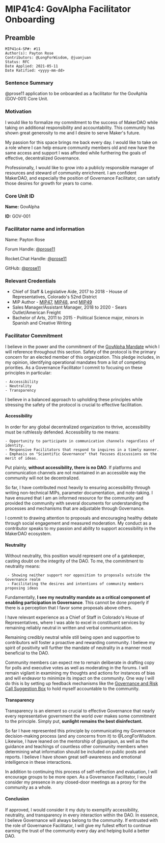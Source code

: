 # MIP41c4: GovAlpha Facilitator Onboarding 

## Preamble

```
MIP41c4-SP#: #11
Author(s): Payton Rose
Contributors: @LongForWisdom, @juanjuan
Status: RFC
Date Applied: 2021-05-11
Date Ratified: <yyyy-mm-dd>
```

### Sentence Summary

@prose11 application to be onboarded as a facilitator for the GovAphla (GOV-001) Core Unit. 

### Motivation

I would like to formalize my commitment to the success of MakerDAO while taking on additional responsibility and accountability. This community has shown great generosity to me and I desire to serve Maker's future. 

My passion for this space brings me back every day. I would like to take on a role where I can help ensure community members old and new have the same access and support I was afforded while furthering the goals of effective, decentralized Governance.

Professionally, I would like to grow into a publicly responsible manager of resources and steward of community enrichment. I am confident MakerDAO, and especially the position of Governance Facilitator, can satisfy those desires for growth for years to come. 

### Core Unit ID

**Name:** GovAlpha

**ID:** GOV-001

### Facilitator name and information

Name: Payton Rose

Forum Handle: [@prose11](https://forum.makerdao.com/u/prose11/summary)

Rocket.Chat Handle: [@prose11](https://chat.makerdao.com/direct/QzN6eEAXgnERPYpwh)

GitHub: [@prose11](https://github.com/prose11) 

### Relevant Credentials

- Chief of Staff & Legislative Aide, 2017 to 2018 - House of Representatives, Colorado's 52nd District 
- MIP Author - [MIP47](https://forum.makerdao.com/t/mip47-makerdao-multisignature-wallet-management/6338), [MIP48](https://forum.makerdao.com/t/mip48-streaming-payments-via-the-keg/6340), and [MIP49](https://forum.makerdao.com/t/mip49-staking-rewards/6331) 
- Sales Manager/Assistant Manager, 2018 to 2020 - Sears Outlet/American Freight 
- Bachelor of Arts, 2011 to 2015 - Political Science major, minors in Spanish and Creative Writing 


### Facilitator Commitment

I believe in the power and the commitment of the [GovAlpha Mandate](https://forum.makerdao.com/t/mip39c2-sp3-governance-core-unit-gov-001/6348) which I will reference throughout this section. Safety of the protocol is the primary concern for an elected member of this organization. This pledge includes, in my opinion, identifying operational mandates from a list of competing priorities. As a Governance Facilitator I commit to focusing on these principles in particular:

    - Accessibility
    - Neutrality
    - Transparency 

I believe in a balanced approach to upholding these principles while stressing the safety of the protocol is crucial to effective facilitation. 

#### Accessibility

In order for any global decentralized organization to thrive, accessibility must be ruthlessly defended. Accessibility to me means:
    
    - Opportunity to participate in communication channels regardless of identity.
    - Responsive Facilitators that respond to inquires in a timely manner.
    - Emphasis on "Scientific Governance" that focuses discussions on the merit of ideas.

Put plainly, **without accessibility, there is no DAO**. If platforms and communication channels are not maintained in an accessible way the community will not be decentralized. 

So far, I have contributed most heavily to ensuring accessibility through writing non-technical MIPs, parameter documentation, and note-taking. I have ensured that I am an informed resource for the community and provided the community with several documents for understanding the processes and mechanisms that are adjustable through Governance.  

I commit to drawing attention to proposals and encouraging healthy debate through social engagement and measured moderation. My conduct as a contributor speaks to my passion and ability to support accessibility in the MakerDAO ecosystem.

#### Neutrality 

Without neutrality, this position would represent one of a gatekeeper, casting doubt on the integrity of the DAO. To me, the commitment to neutrality means:
    
     - Showing neither support nor opposition to proposals outside the Governance realm 
     - Facilitating the desires and intentions of community members proposing ideas 

Fundamentally, **I see my neutrality mandate as a critical component of enabling participation in Governance**. This cannot be done properly if there is a perception that I favor some proposals above others.

I have relevant experience as a Chief of Staff in Colorado's House of Representatives, where I was able to excel in constituent services by remaining reliably neutral in written and verbal communication. 

Remaining credibly neutral while still being open and supportive to contributors will foster a proactive and rewarding community. I believe my spirit of positivity will further the mandate of neutrality in a manner most beneficial to the DAO. 

Community members can expect me to remain deliberate in drafting copy for polls and executive votes as well as moderating in the forums. I will remain vigilant in examining my thoughts and actions for instances of bias and will endeavor to minimize its impact on the community. One way I will do this is by setting up feedback mechanisms like the [Governance and Risk Call Suggestion Box](https://app.suggestionox.com/r/GovCallQs) to hold myself accountable to the community.

#### Transparency 

Transparency is an element so crucial to effective Governance that nearly every representative government the world over makes some commitment to the principle. Simply put, **sunlight remains the best disinfectant.**

So far I have represented this principle by communicating my Governance decision-making process (and any concerns from it) to @LongForWisdom. Likewise, I have leaned on the mentorship of @juanjaun, as well as the guidance and teachings of countless other community members when determining what information should be included on public posts and reports. I believe I have shown great self-awareness and emotional intelligence in these interactions.

In addition to continuing this process of self-reflection and evaluation, I will encourage groups to be more open. As a Governance Facilitator, I would consider my presence in any closed-door meetings as a proxy for the community as a whole.

#### Conclusion

If approved, I would consider it my duty to exemplify accessibility, neutrality, and transparency in every interaction within the DAO. In essence, I believe Governance will always belong to the community. If entrusted with the role of Governance Facilitator, I will give my fullest effort to continue earning the trust of the community every day and helping build a better DAO.
